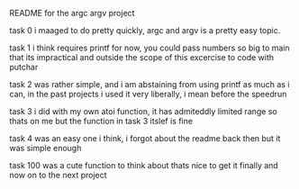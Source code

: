 README for the argc argv project

task 0 i maaged to do pretty quickly, argc and argv is a pretty easy topic.

task 1 i think requires printf for now, you could pass numbers so big to main that its impractical and outside the scope of this excercise to code with putchar

task 2 was rather simple, and i am abstaining from using printf as much as i can, in the past projects i used it very liberally, i mean before the speedrun

task 3 i did with my own atoi function, it has admiteddly limited range so thats on me but the function in task 3 itslef is fine

task 4 was an easy one i think, i forgot about the readme back then but it was simple enough

task 100 was a cute function to think about thats nice to get it finally and now on to the next project